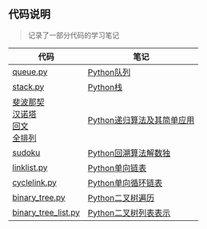 ## 代码说明
> 记录了一部分代码的学习笔记
> 

| 代码                                                                                                                                                                                                                                                                                                              | 笔记                                                               |
|-----------------------------------------------------------------------------------------------------------------------------------------------------------------------------------------------------------------------------------------------------------------------------------------------------------------|------------------------------------------------------------------|
| [queue.py](https://github.com/ByteToy/algo/blob/master/others/queue.py)                                                                                                                                                                                                                                         | [Python队列](http://bytetoy.cn/python/python_queue.html)           |
| [stack.py](https://github.com/ByteToy/algo/blob/master/others/stack.py)                                                                                                                                                                                                                                         | [Python栈](http://bytetoy.cn/python/python_stack.html)            |
| [斐波那契](https://github.com/ByteToy/algo/blob/master/recursion/fib.py) <br/>[汉诺塔](https://github.com/ByteToy/algo/blob/master/recursion/hanoi.py) <br/>[回文](https://github.com/ByteToy/algo/blob/master/recursion/palindrome.py) <br/>[全排列](https://github.com/ByteToy/algo/blob/master/recursion/permutation.py) | [Python递归算法及其简单应用](http://bytetoy.cn/python/recursion.html)      |
| [sudoku](https://github.com/ByteToy/algo/blob/master/recursion/sudoku.py)                                                                                                                                                                                                                                       | [Python回溯算法解数独](http://bytetoy.cn/python/sudoku.html)            |
| [linklist.py](https://github.com/ByteToy/algo/blob/master/others/linklist.py)                                                                                                                                                                                                                                   | [Python单向链表](http://bytetoy.cn/python/linklist.html)             |
| [cyclelink.py](others/cyclelink.py)                                                                                                                                                                                                                                                                             | [Python单向循环链表](http://bytetoy.cn/python/cyclelink.html)          |
| [binary_tree.py](C07/binary_tree.py)                                                                                                                                                                                                                                                                            | [Python二叉树遍历](http://bytetoy.cn/python/binary_tree_travel.html)  |
| [binary_tree_list.py](C07/binary_tree_list.py)                                                                                                                                                                                                                                                                  | [Python二叉树列表表示](http://bytetoy.cn/python/binary_tree_array.html) |